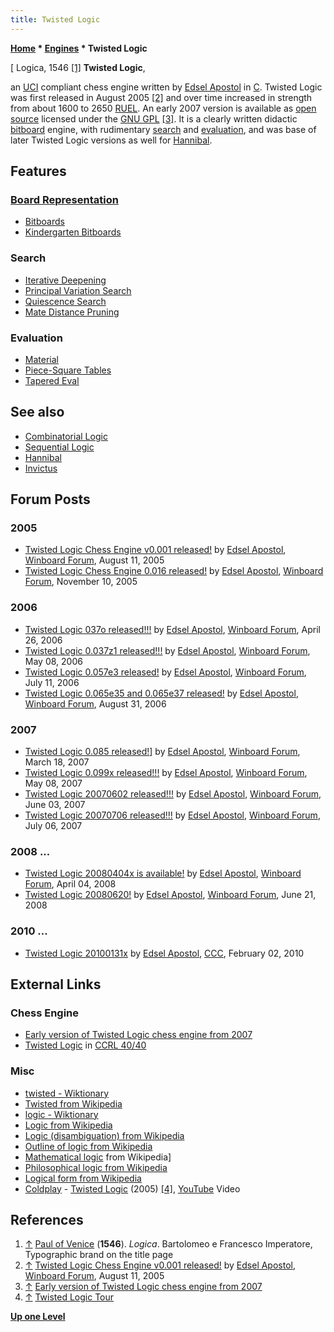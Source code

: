 ```yaml
---
title: Twisted Logic
---
```

**[Home](Home "Home") \* [Engines](Engines "Engines") \* Twisted Logic**



[ Logica, 1546 <a id="cite-note-1" href="#cite-ref-1">[1]</a>
**Twisted Logic**,  

an [UCI](UCI "UCI") compliant chess engine written by [Edsel Apostol](Edsel_Apostol "Edsel Apostol") in [C](C "C"). Twisted Logic was first released in August 2005 <a id="cite-note-2" href="#cite-ref-2">[2]</a> and over time increased in strength from about 1600 to 2650 [RUEL](UEL "UEL"). 
An early 2007 version is available as [open source](Category:Open_Source "Category:Open Source") licensed under the [GNU GPL](Free_Software_Foundation#GPL "Free Software Foundation") <a id="cite-note-3" href="#cite-ref-3">[3]</a>. It is a clearly written didactic [bitboard](Bitboards "Bitboards") engine, with rudimentary [search](Search "Search") and [evaluation](Evaluation "Evaluation"), and was base of later Twisted Logic versions as well for [Hannibal](Hannibal "Hannibal").



## Features


### [Board Representation](Board_Representation "Board Representation")


* [Bitboards](Bitboards "Bitboards")
* [Kindergarten Bitboards](Kindergarten_Bitboards "Kindergarten Bitboards")


### Search


* [Iterative Deepening](Iterative_Deepening "Iterative Deepening")
* [Principal Variation Search](Principal_Variation_Search "Principal Variation Search")
* [Quiescence Search](Quiescence_Search "Quiescence Search")
* [Mate Distance Pruning](Mate_Distance_Pruning "Mate Distance Pruning")


### Evaluation


* [Material](Material "Material")
* [Piece-Square Tables](Piece-Square_Tables "Piece-Square Tables")
* [Tapered Eval](Tapered_Eval "Tapered Eval")


## See also


* [Combinatorial Logic](Combinatorial_Logic "Combinatorial Logic")
* [Sequential Logic](Sequential_Logic "Sequential Logic")
* [Hannibal](Hannibal "Hannibal")
* [Invictus](Invictus "Invictus")


## Forum Posts


### 2005


* [Twisted Logic Chess Engine v0.001 released!](http://www.open-aurec.com/wbforum/viewtopic.php?f=2&t=3270&p=16194) by [Edsel Apostol](Edsel_Apostol "Edsel Apostol"), [Winboard Forum](Computer_Chess_Forums "Computer Chess Forums"), August 11, 2005
* [Twisted Logic Chess Engine 0.016 released!](http://www.open-aurec.com/wbforum/viewtopic.php?f=2&t=3809&p=19362) by [Edsel Apostol](Edsel_Apostol "Edsel Apostol"), [Winboard Forum](Computer_Chess_Forums "Computer Chess Forums"), November 10, 2005


### 2006


* [Twisted Logic 037o released!!!](http://www.open-aurec.com/wbforum/viewtopic.php?f=2&t=4706&p=24352) by [Edsel Apostol](Edsel_Apostol "Edsel Apostol"), [Winboard Forum](Computer_Chess_Forums "Computer Chess Forums"), April 26, 2006
* [Twisted Logic 0.037z1 released!!!](http://www.open-aurec.com/wbforum/viewtopic.php?f=2&t=4766&p=24603) by [Edsel Apostol](Edsel_Apostol "Edsel Apostol"), [Winboard Forum](Computer_Chess_Forums "Computer Chess Forums"), May 08, 2006
* [Twisted Logic 0.057e3 released!](http://www.open-aurec.com/wbforum/viewtopic.php?f=2&t=5185&p=26101) by [Edsel Apostol](Edsel_Apostol "Edsel Apostol"), [Winboard Forum](Computer_Chess_Forums "Computer Chess Forums"), July 11, 2006
* [Twisted Logic 0.065e35 and 0.065e37 released!](http://www.open-aurec.com/wbforum/viewtopic.php?f=2&t=5510&p=27174) by [Edsel Apostol](Edsel_Apostol "Edsel Apostol"), [Winboard Forum](Computer_Chess_Forums "Computer Chess Forums"), August 31, 2006


### 2007


* [Twisted Logic 0.085 released!](http://www.open-aurec.com/wbforum/viewtopic.php?f=2&t=6323&p=30018)] by [Edsel Apostol](Edsel_Apostol "Edsel Apostol"), [Winboard Forum](Computer_Chess_Forums "Computer Chess Forums"), March 18, 2007
* [Twisted Logic 0.099x released!!!](http://www.open-aurec.com/wbforum/viewtopic.php?f=2&t=6459&p=30447) by [Edsel Apostol](Edsel_Apostol "Edsel Apostol"), [Winboard Forum](Computer_Chess_Forums "Computer Chess Forums"), May 08, 2007
* [Twisted Logic 20070602 released!!!](http://www.open-aurec.com/wbforum/viewtopic.php?f=2&t=6535&p=30676) by [Edsel Apostol](Edsel_Apostol "Edsel Apostol"), [Winboard Forum](Computer_Chess_Forums "Computer Chess Forums"), June 03, 2007
* [Twisted Logic 20070706 released!!!](http://www.open-aurec.com/wbforum/viewtopic.php?f=2&t=6633&p=30983) by [Edsel Apostol](Edsel_Apostol "Edsel Apostol"), [Winboard Forum](Computer_Chess_Forums "Computer Chess Forums"), July 06, 2007


### 2008 ...


* [Twisted Logic 20080404x is available!](http://www.open-aurec.com/wbforum/viewtopic.php?f=2&t=7258&p=33071) by [Edsel Apostol](Edsel_Apostol "Edsel Apostol"), [Winboard Forum](Computer_Chess_Forums "Computer Chess Forums"), April 04, 2008
* [Twisted Logic 20080620!](http://www.open-aurec.com/wbforum/viewtopic.php?f=2&t=49281&p=185865) by [Edsel Apostol](Edsel_Apostol "Edsel Apostol"), [Winboard Forum](Computer_Chess_Forums "Computer Chess Forums"), June 21, 2008


### 2010 ...


* [Twisted Logic 20100131x](http://www.talkchess.com/forum/viewtopic.php?t=32288) by [Edsel Apostol](Edsel_Apostol "Edsel Apostol"), [CCC](CCC "CCC"), February 02, 2010


## External Links


### Chess Engine


* [Early version of Twisted Logic chess engine from 2007](https://github.com/ed-apostol/TwistedLogic)
* [Twisted Logic](http://www.computerchess.org.uk/ccrl/4040/cgi/compare_engines.cgi?family=Twisted%20Logic&print=Rating+list&print=Results+table&print=LOS+table&print=Ponder+hit+table&print=Eval+difference+table&print=Comopp+gamenum+table&print=Overlap+table&print=Score+with+common+opponents) in [CCRL 40/40](CCRL "CCRL")


### Misc


* [twisted - Wiktionary](https://en.wiktionary.org/wiki/twisted)
* [Twisted from Wikipedia](https://en.wikipedia.org/wiki/Twisted)
* [logic - Wiktionary](https://en.wiktionary.org/wiki/logic)
* [Logic from Wikipedia](https://en.wikipedia.org/wiki/Logic)
* [Logic (disambiguation) from Wikipedia](https://en.wikipedia.org/wiki/Logic_(disambiguation))
* [Outline of logic from Wikipedia](https://en.wikipedia.org/wiki/Outline_of_logic)
* [Mathematical logic](https://en.wikipedia.org/wiki/Mathematical_logic) from Wikipedia]
* [Philosophical logic from Wikipedia](https://en.wikipedia.org/wiki/Philosophical_logic)
* [Logical form from Wikipedia](https://en.wikipedia.org/wiki/Logical_form)
* [Coldplay](Category:Coldplay "Category:Coldplay") - [Twisted Logic](https://en.wikipedia.org/wiki/X%26Y) (2005) <a id="cite-note-4" href="#cite-ref-4">[4]</a>, [YouTube](https://en.wikipedia.org/wiki/YouTube) Video


 
  




## References


1. <a id="cite-ref-1" href="#cite-note-1">↑</a> [Paul of Venice](https://en.wikipedia.org/wiki/Paul_of_Venice) (**1546**). *Logica*. Bartolomeo e Francesco Imperatore, Typographic brand on the title page
2. <a id="cite-ref-2" href="#cite-note-2">↑</a> [Twisted Logic Chess Engine v0.001 released!](http://www.open-aurec.com/wbforum/viewtopic.php?f=2&t=3270&p=16194) by [Edsel Apostol](Edsel_Apostol "Edsel Apostol"), [Winboard Forum](Computer_Chess_Forums "Computer Chess Forums"), August 11, 2005
3. <a id="cite-ref-3" href="#cite-note-3">↑</a>  [Early version of Twisted Logic chess engine from 2007](https://github.com/ed-apostol/TwistedLogic)
4. <a id="cite-ref-4" href="#cite-note-4">↑</a> [Twisted Logic Tour](https://en.wikipedia.org/wiki/Twisted_Logic_Tour)

**[Up one Level](Engines "Engines")**







 
